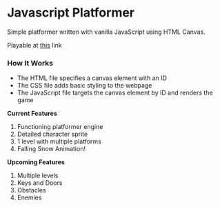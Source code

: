 # Javascript Platformer

Simple platformer written with vanilla JavaScript using HTML Canvas.

Playable at [this](https://bill-yu.dev/js-platformer) link

### How It Works
- The HTML file specifies a canvas element with an ID
- The CSS file adds basic styling to the webpage
- The JavaScript file targets the canvas element by ID and renders the game
  
 **Current Features**
  1) Functioning platformer engine
  2) Detailed character sprite
  3) 1 level with multiple platforms
  4) Falling Snow Animation!
  
  **Upcoming Features**
  1) Multiple levels
  2) Keys and Doors
  3) Obstacles
  4) Enemies
